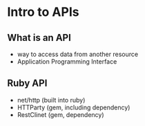 # Intro to APIs

## What is an API
- way to access data from another resource
- Application Programming Interface

## Ruby API
- net/http (built into ruby)
- HTTParty (gem, including dependency)
- RestClinet (gem, dependency)